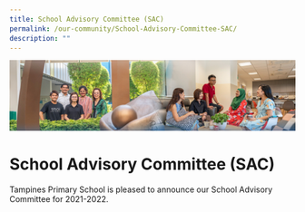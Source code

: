 ```yaml
---
title: School Advisory Committee (SAC)
permalink: /our-community/School-Advisory-Committee-SAC/
description: ""
---
```

![](/images/Our%20Community.jpg)

School Advisory Committee (SAC)
===============================

Tampines Primary School is pleased to announce our School Advisory Committee for 2021-2022.